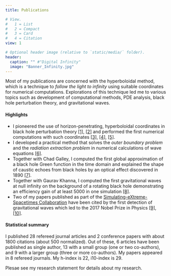 ```yaml
---
title: Publications

# View.
#   1 = List
#   2 = Compact
#   3 = Card
#   4 = Citation
view: 1

# Optional header image (relative to `static/media/` folder).
header:
  caption: "" #"Digital Infinity"
  image: "Banner_Infinity.jpg"
---
```

Most of my publications are concerned with the hyperboloidal method, which is a technique to *follow the light to infinity* using suitable coordinates for numerical computations. Explorations of this technique led me to various topics such as development of computational methods, PDE analysis, black hole perturbation theory, and gravitational waves.

#### Highlights
- I pioneered the use of horizon-penetrating, hyperboloidal coordinates in black hole perturbation theory [[1]](/publication/zenginoglu-2008-hyperboloidal/), [[2]](/publication/zenginoglu-2011-geometric/) and performed the first numerical computations with such coordinates [[3]](/publication/zenginoglu-2008-tail/), [[4]](/publication/zenginoglu-2009-gravitational/), [[5]](/publication/zenginoglu-2010-asymptotics/).
- I developed a practical method that solves the *outer boundary problem* and the *radiation extraction problem* in numerical calculations of wave equations [[6]](/publication/zenginoglu-2011-hyperboloidal/).
- Together with Chad Galley, I computed the first global approximation of a black hole Green function in the time domain and explained the shape of caustic echoes from black holes by an optical effect discovered in 1890 [[7]](/publication/zenginoglu-2012-caustic/).
- Together with Gaurav Khanna, I computed the first gravitational waves at null infinity on the background of a rotating black hole demonstrating an efficiency gain of at least 5000 in one simulation [[8]](/publication/zenginoglu-2011-null/).
- Two of my papers published as part of the [Simulating-eXtreme-Spacetimes Collaboration](https://www.black-holes.org/) have been cited by the first detection of gravitational waves which led to the 2017 Nobel Prize in Physics [[9]](/publication/mroue-2013-catalog/), [[10]](/publication/pan-2014-eob/).

#### Statistical summary

I published 28 refereed journal articles and 2 conference papers with about 1800 citations (about 500 normalized). Out of these, 6 articles have been published as single author, 13 with a small group (one or two co-authors), and 9 with a larger group (three or more co-authors). My papers appeared in 8 refereed journals. My h-index is 22, i10-index is 29.

Plesae see my research statement for details about my research.